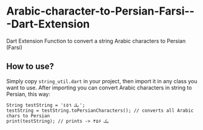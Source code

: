 # Arabic-character-to-Persian-Farsi---Dart-Extension
Dart Extension Function to convert a string Arabic characters to Persian (Farsi)

## How to use? 
Simply copy `string_util.dart` in your project, then import it in any class you want to use. 
After importing you can convert Arabic characters in string to Persian, this way: 
```
String testString = 'يك ٤٥٦'; 
testString = testString.toPersianCharacters(); // converts all Arabic chars to Persian
print(testString); // prints -> یک ۴۵۶
```
